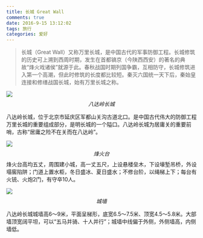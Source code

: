 ```yaml
---
title: 长城 Great Wall
comments: true
date: 2016-9-15 13:12:02
tags: 旅行
categories: 爱好
---
```



> 长城（Great Wall）又称万里长城，是中国古代的军事防御工程。长城修筑的历史可上溯到西周时期，发生在首都镐京（今陕西西安）的著名的典故“烽火戏诸侯”就源于此。春秋战国时期列国争霸，互相防守，长城修筑进入第一个高潮，但此时修筑的长度都比较短。秦灭六国统一天下后，秦始皇连接和修缮战国长城，始有万里长城之称。

![](http://static.zybuluo.com/shenyuflying/gzsbxd49ixdcm1yjk6p4kbma/2016-10-04%2013-05-31%E5%B1%8F%E5%B9%95%E6%88%AA%E5%9B%BE.png)
$$八达岭长城$$

八达岭长城，位于北京市延庆区军都山关沟古道北口。是中国古代伟大的防御工程万里长城的重要组成部分，是明长城的一个隘口。八达岭长城为居庸关的重要前哨，古称“居庸之险不在关而在八达岭”。

![](http://static.zybuluo.com/shenyuflying/cu9g6kwjxit08k639it2btj4/2016-10-04%2012-58-54%E5%B1%8F%E5%B9%95%E6%88%AA%E5%9B%BE.png)
$$烽火台$$
烽火台高均五丈，周围建小城，高一丈五尺，上设悬楼垒木，下设壕堑吊桥，外设塌窖陷阱；门道上置水柜，冬日盛冰、夏日盛水；不修台阶，以绳梯上下；每台有火铳、火炮2门，有守卒10人。

![](http://static.zybuluo.com/shenyuflying/hgfm3n6odz2f1k2ilmz42gyu/2016-10-04%2012-54-09%E5%B1%8F%E5%B9%95%E6%88%AA%E5%9B%BE.png)
$$城墙$$

八达岭长城城墙高6～9米，平面呈梯形，底宽6.5～7.5米、顶宽4.5～5.8米。大部墙顶宽阔平坦，可以“五马并骑、十人并行”；城墙中线偏于外侧，外侧墙高，内侧墙低。
